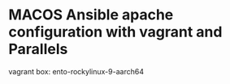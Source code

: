 # MACOS Ansible apache configuration with vagrant and Parallels
vagrant box: ento-rockylinux-9-aarch64
